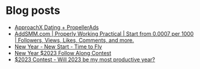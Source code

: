 # Blog posts
<!-- BLOG-POST-LIST:START -->
- [ApproachX Dating + PropellerAds](https://afflift.com/f/threads/approachx-dating-propellerads.10218/)
- [AddSMM.com | Properly Working Practical | Start from 0.0007 per 1000 | Followers, Views, Likes, Comments, and more.](https://afflift.com/f/threads/addsmm-com-properly-working-practical-start-from-0-0007-per-1000-followers-views-likes-comments-and-more.10206/)
- [New Year - New Start - Time to Fly](https://afflift.com/f/threads/new-year-new-start-time-to-fly.10184/)
- [New Year $2023 Follow Along Contest](https://afflift.com/f/threads/new-year-2023-follow-along-contest.10177/)
- [$2023 Contest - Will 2023 be my most productive year?](https://afflift.com/f/threads/2023-contest-will-2023-be-my-most-productive-year.10235/)
<!-- BLOG-POST-LIST:END -->
